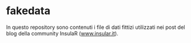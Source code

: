 # fakedata
In questo repository sono contenuti i file di dati fittizi utilizzati nei post del blog della community InsulaR (www.insular.it).
